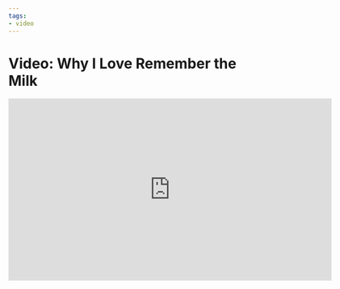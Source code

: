 ```yaml
---
tags:
- video
---
```


# Video: Why I Love Remember the Milk

<div class="video vimeo wide"><iframe src="http://player.vimeo.com/video/2480690?title=0&amp;byline=0&amp;portrait=0&amp;color=f05b35" width="640" height="360" frameborder="0" webkitAllowFullScreen mozallowfullscreen allowFullScreen></iframe></div>
